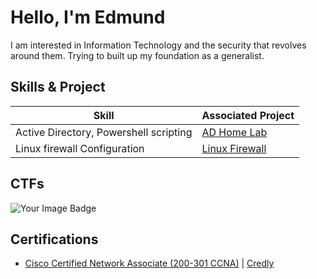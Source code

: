 # Hello, I'm Edmund

I am interested in Information Technology and the security that revolves around them. Trying to built up my foundation as a generalist.




## Skills & Project


| Skill                                         | Associated Project         |
|-----------------------------------------------|----------------------------|
| Active Directory, Powershell scripting          | <a href="https://github.com/EdmundKadus/Active-Directory-Home-Lab.git">AD Home Lab</a>|
| Linux firewall Configuration          | <a href="https://github.com/EdmundKadus/Linux-Firewall.git">Linux Firewall</a>|

## CTFs

<div>
 <img src="https://tryhackme-badges.s3.amazonaws.com/EdmundKadus.png" alt="Your Image Badge" />
</div>

## Certifications

<div>

<ul>
 <li><a href="https://github.com/user-attachments/assets/24a6055b-796b-48f6-a53a-0697ccbca941">Cisco Certified Network Associate (200-301 CCNA)</a> | <a href="https://www.credly.com/badges/425540c5-358a-48b4-a4f5-f2c689777b0b/public_url">Credly</a> </li>
</ul>



</div>


